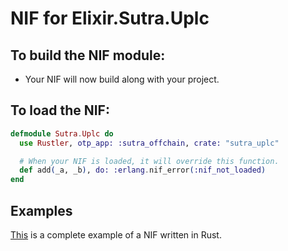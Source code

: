 # NIF for Elixir.Sutra.Uplc

## To build the NIF module:

- Your NIF will now build along with your project.

## To load the NIF:

```elixir
defmodule Sutra.Uplc do
  use Rustler, otp_app: :sutra_offchain, crate: "sutra_uplc"

  # When your NIF is loaded, it will override this function.
  def add(_a, _b), do: :erlang.nif_error(:nif_not_loaded)
end
```

## Examples

[This](https://github.com/rusterlium/NifIo) is a complete example of a NIF written in Rust.
